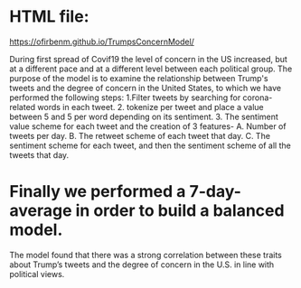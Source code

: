 # HTML file:
https://ofirbenm.github.io/TrumpsConcernModel/

During first spread of Covif19 the level of concern in the US increased, but at a different pace and at a different level between each political group.
The purpose of the model is to examine the relationship between Trump's tweets and the degree of concern in the United States, to which we have performed the following steps:
1.Filter tweets by searching for corona-related words in each tweet.
2. tokenize per tweet and place a value between 5 and 5 per word depending on its sentiment.
3. The sentiment value scheme for each tweet and the creation of 3 features-
 A. Number of tweets per day.
 B. The retweet scheme of each tweet that day.
 C. The sentiment scheme for each tweet, and then the sentiment scheme of all the tweets that day.
 
# Finally we performed a 7-day-average in order to build a balanced model.

The model found that there was a strong correlation between these traits about Trump’s tweets and the degree of concern in the U.S. in line with political views.
